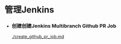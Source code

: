 # 管理Jenkins

- ### 创建创建Jenkins Multibranch Github PR Job
  [./create_github_pr_job.md](./create_github_pr_job.md)
